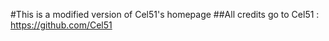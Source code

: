 #This is a modified version of Cel51's homepage
##All credits go to Cel51 : https://github.com/Cel51
